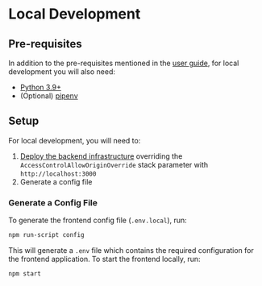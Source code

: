 # Local Development

## Pre-requisites
In addition to the pre-requisites mentioned in the [user guide](./USER_GUIDE.md#pre-requisites),
for local development you will also need:

- [Python 3.9+](https://www.python.org/downloads/)
- (Optional) [pipenv](https://pipenv.pypa.io/en/latest/)

## Setup
For local development, you will need to:

1. [Deploy the backend infrastructure](./USER_GUIDE.md#deployment) overriding
   the `AccessControlAllowOriginOverride` stack parameter with `http://localhost:3000`
2. Generate a config file

### Generate a Config File

To generate the frontend config file (`.env.local`), run:

```bash
npm run-script config
```

This will generate a `.env` file which contains the required configuration for the frontend
application. To start the frontend locally, run:

```bash
npm start
```

